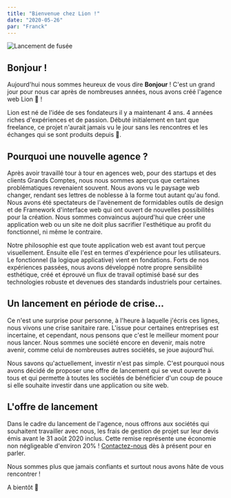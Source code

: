 ```yaml
---
title: "Bienvenue chez Lion !"
date: "2020-05-26"
par: "Franck"
---
```


![Lancement de fusée](/img/posts/rocket-launch-liftoff.jpg)

## Bonjour !

Aujourd'hui nous sommes heureux de vous dire **Bonjour** ! C'est un grand jour pour nous car après de nombreuses années, nous avons créé l'agence web Lion 🚀 !

Lion est né de l'idée de ses fondateurs il y a maintenant 4 ans. 4 années riches d'expériences et de passion. Débuté initialement en tant que freelance, ce projet n'aurait jamais vu le jour sans les rencontres et les échanges qui se sont produits depuis 🤗.

## Pourquoi une nouvelle agence ?

Après avoir travaillé tour à tour en agences web, pour des startups et des clients Grands Comptes, nous nous sommes aperçus que certaines problématiques revenaient souvent. Nous avons vu le paysage web changer, rendant ses lettres de noblesse à la forme tout autant qu'au fond. Nous avons été spectateurs de l'avènement de formidables outils de design et de Framework d'interface web qui ont ouvert de nouvelles possibilités pour la création. Nous sommes convaincus aujourd'hui que créer une application web ou un site ne doit plus sacrifier l'esthétique au profit du fonctionnel, ni même le contraire.

Notre philosophie est que toute application web est avant tout perçue visuellement. Ensuite elle l'est en termes d'expérience pour les utilisateurs. Le fonctionnel (la logique applicative) vient en fondations. Forts de nos expériences passées, nous avons développé notre propre sensibilité esthétique, créé et éprouvé un flux de travail optimisé basé sur des technologies robuste et devenues des standards industriels pour certaines.

## Un lancement en période de crise...

Ce n'est une surprise pour personne, à l'heure à laquelle j'écris ces lignes, nous vivons une crise sanitaire rare. L'issue pour certaines entreprises est incertaine, et cependant, nous pensons que c'est le meilleur moment pour nous lancer. Nous sommes une société encore en devenir, mais notre avenir, comme celui de nombreuses autres sociétés, se joue aujourd'hui.

Nous savons qu'actuellement, investir n'est pas simple. C'est pourquoi nous avons décidé de proposer une offre de lancement qui se veut ouverte à tous et qui permette à toutes les sociétés de bénéficier d'un coup de pouce si elle souhaite investir dans une application ou site web.

## L'offre de lancement

Dans le cadre du lancement de l'agence, nous offrons aux sociétés qui souhaitent travailler avec nous, les frais de gestion de projet sur leur devis émis avant le 31 août 2020 inclus. Cette remise représente une économie non négligeable d'environ 20% ! [Contactez-nous](/contact) dès à présent pour en parler.

Nous sommes plus que jamais confiants et surtout nous avons hâte de vous rencontrer !

A bientôt 🙂
